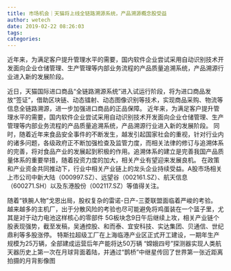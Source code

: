 ```yaml
---
title: 市场机会｜天猫将上线全链路溯源系统，产品溯源概念股受益
author: wetech
date: 2019-02-22 08:26:03
tags: 
categories: 
---
```

近年来，为满足客户提升管理水平的需要，国内软件企业尝试采用自动识别技术开发面向企业仓储管理、生产管理等内部业务流程的产品质量追溯系统，产品溯源行业进入新的发展阶段。
<!-- more -->
近日，天猫国际进口商品“全链路溯源系统”进入试运行阶段，将为进口商品发放“签证”，借助区块链、动态镭射、动态图像识别等技术，实现商品采购、物流等信息全链路溯源，进一步加强进口商品的正品保障。
近年来，为满足客户提升管理水平的需要，国内软件企业尝试采用自动识别技术开发面向企业仓储管理、生产管理等内部业务流程的产品质量追溯系统，产品溯源行业进入新的发展阶段。
同时，随着近年来食品安全事件的不断发生，越发引起国家社会的重视，针对行业内的诸多问题，各级政府正不断加强检查及监管力度，而相关法律的修订与追溯体系的完善，将对食品产业的发展起到积极的作用。追溯体系的建立是完善我国产品质量体系的重要举措，随着投资力度的加大，相关产业有望迎来发展良机。
在政策和产业资金共同推动下，行业中相关产业链上的龙头企业持续受益。A股市场相关上市公司中新大陆（000997.SZ）、远望谷（002161.SZ）、航天信息（600271.SH）以及东港股份（002117.SZ）等值得关注。
 
 
随着“铁腕人物”戈恩出局，股权复杂的雷诺-日产-三菱联盟面临着严峻的考验。
越来越多的主机厂，出于分散风险的考验也尽可能避免将鸡蛋装在一个篮子里，尤其是对于动力电池这样核心的零部件
5G板块念9日午后继续上攻，相关产业链个股表现强势，截至发稿，吴通控股、和而泰、宜安科技、实达集团、贝通信、世纪鼎利等多股涨停。
特斯拉超级工厂在上海临港产业区正式开工建设，一期年生产规模为25万辆，全部建成运营后年产能将达50万辆
“嫦娥四号”探测器实现人类航天器历史上第一次在月球背面着陆，并通过“鹊桥”中继星传回了世界第一张近距离拍摄的月背影像图
